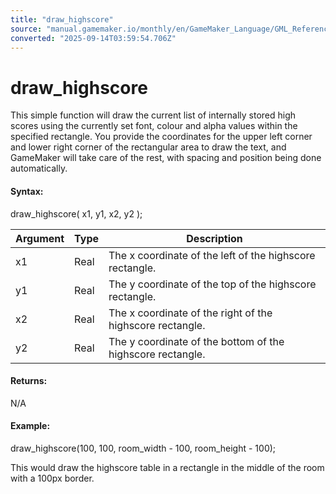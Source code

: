 ```yaml
---
title: "draw_highscore"
source: "manual.gamemaker.io/monthly/en/GameMaker_Language/GML_Reference/Drawing/Text/draw_highscore.htm"
converted: "2025-09-14T03:59:54.706Z"
---
```


# draw\_highscore

This simple function will draw the current list of internally stored high scores using the currently set font, colour and alpha values within the specified rectangle. You provide the coordinates for the upper left corner and lower right corner of the rectangular area to draw the text, and GameMaker will take care of the rest, with spacing and position being done automatically.

#### Syntax:

draw\_highscore( x1, y1, x2, y2 );

| Argument | Type | Description |
| --- | --- | --- |
| x1 | Real | The x coordinate of the left of the highscore rectangle. |
| y1 | Real | The y coordinate of the top of the highscore rectangle. |
| x2 | Real | The x coordinate of the right of the highscore rectangle. |
| y2 | Real | The y coordinate of the bottom of the highscore rectangle. |

#### Returns:

N/A

#### Example:

draw\_highscore(100, 100, room\_width - 100, room\_height - 100);

This would draw the highscore table in a rectangle in the middle of the room with a 100px border.